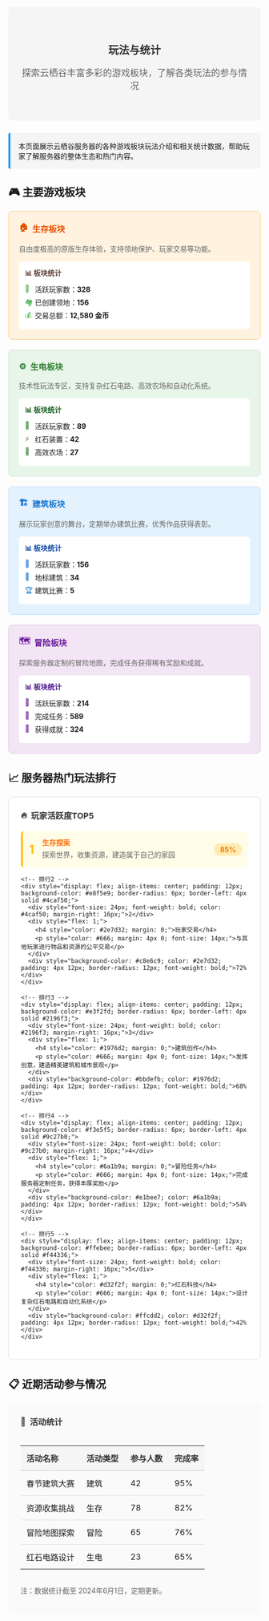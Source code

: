 <div align="center" style="padding: 40px 20px; background-color: #f5f5f5; border-radius: 8px; margin: 20px 0;">
  <h2 style="color: #333; margin-bottom: 16px;">玩法与统计</h2>
  <p style="font-size: 18px; color: #666;">探索云栖谷丰富多彩的游戏板块，了解各类玩法的参与情况</p>
</div>

<div style="margin: 24px 0; padding: 16px; background-color: #f5f5f5; border-left: 4px solid #2196f3; border-radius: 4px;">
  <p style="margin: 0;">本页面展示云栖谷服务器的各种游戏板块玩法介绍和相关统计数据，帮助玩家了解服务器的整体生态和热门内容。</p>
</div>

## 🎮 主要游戏板块

<div style="display: flex; flex-wrap: wrap; gap: 20px; margin-bottom: 32px;">
  <!-- 生存板块 -->
  <div style="flex: 1 1 300px; background-color: #fff3e0; border: 1px solid #ffcc80; border-radius: 8px; padding: 20px;">
    <h3 style="color: #e65100; margin-top: 0; display: flex; align-items: center;">
      <span style="margin-right: 8px;">🏠</span> 生存板块
    </h3>
    <p style="color: #666; margin: 8px 0;">自由度极高的原版生存体验，支持领地保护、玩家交易等功能。</p>
    <div style="margin-top: 16px; background-color: #fff; border-radius: 6px; padding: 12px;">
      <h4 style="color: #5d4037; margin-top: 0; margin-bottom: 8px;">📊 板块统计</h4>
      <ul style="list-style-type: none; padding-left: 0; margin: 0;">
        <li style="margin-bottom: 6px; padding-left: 20px; position: relative;">
          <span style="position: absolute; left: 0; color: #4caf50;">👥</span>
          活跃玩家数：<strong>328</strong>
        </li>
        <li style="margin-bottom: 6px; padding-left: 20px; position: relative;">
          <span style="position: absolute; left: 0; color: #4caf50;">🏘️</span>
          已创建领地：<strong>156</strong>
        </li>
        <li style="margin-bottom: 6px; padding-left: 20px; position: relative;">
          <span style="position: absolute; left: 0; color: #4caf50;">💰</span>
          交易总额：<strong>12,580 金币</strong>
        </li>
      </ul>
    </div>
  </div>

  <!-- 生电板块 -->
  <div style="flex: 1 1 300px; background-color: #e8f5e9; border: 1px solid #c8e6c9; border-radius: 8px; padding: 20px;">
    <h3 style="color: #2e7d32; margin-top: 0; display: flex; align-items: center;">
      <span style="margin-right: 8px;">⚙️</span> 生电板块
    </h3>
    <p style="color: #666; margin: 8px 0;">技术性玩法专区，支持复杂红石电路、高效农场和自动化系统。</p>
    <div style="margin-top: 16px; background-color: #fff; border-radius: 6px; padding: 12px;">
      <h4 style="color: #1b5e20; margin-top: 0; margin-bottom: 8px;">📊 板块统计</h4>
      <ul style="list-style-type: none; padding-left: 0; margin: 0;">
        <li style="margin-bottom: 6px; padding-left: 20px; position: relative;">
          <span style="position: absolute; left: 0; color: #2e7d32;">👥</span>
          活跃玩家数：<strong>89</strong>
        </li>
        <li style="margin-bottom: 6px; padding-left: 20px; position: relative;">
          <span style="position: absolute; left: 0; color: #2e7d32;">⚡</span>
          红石装置：<strong>42</strong>
        </li>
        <li style="margin-bottom: 6px; padding-left: 20px; position: relative;">
          <span style="position: absolute; left: 0; color: #2e7d32;">🌾</span>
          高效农场：<strong>27</strong>
        </li>
      </ul>
    </div>
  </div>

  <!-- 建筑板块 -->
  <div style="flex: 1 1 300px; background-color: #e3f2fd; border: 1px solid #bbdefb; border-radius: 8px; padding: 20px;">
    <h3 style="color: #1976d2; margin-top: 0; display: flex; align-items: center;">
      <span style="margin-right: 8px;">🏗️</span> 建筑板块
    </h3>
    <p style="color: #666; margin: 8px 0;">展示玩家创意的舞台，定期举办建筑比赛，优秀作品获得表彰。</p>
    <div style="margin-top: 16px; background-color: #fff; border-radius: 6px; padding: 12px;">
      <h4 style="color: #0d47a1; margin-top: 0; margin-bottom: 8px;">📊 板块统计</h4>
      <ul style="list-style-type: none; padding-left: 0; margin: 0;">
        <li style="margin-bottom: 6px; padding-left: 20px; position: relative;">
          <span style="position: absolute; left: 0; color: #1976d2;">👥</span>
          活跃玩家数：<strong>156</strong>
        </li>
        <li style="margin-bottom: 6px; padding-left: 20px; position: relative;">
          <span style="position: absolute; left: 0; color: #1976d2;">🏰</span>
          地标建筑：<strong>34</strong>
        </li>
        <li style="margin-bottom: 6px; padding-left: 20px; position: relative;">
          <span style="position: absolute; left: 0; color: #1976d2;">🏆</span>
          建筑比赛：<strong>5</strong>
        </li>
      </ul>
    </div>
  </div>

  <!-- 冒险板块 -->
  <div style="flex: 1 1 300px; background-color: #f3e5f5; border: 1px solid #e1bee7; border-radius: 8px; padding: 20px;">
    <h3 style="color: #6a1b9a; margin-top: 0; display: flex; align-items: center;">
      <span style="margin-right: 8px;">🗺️</span> 冒险板块
    </h3>
    <p style="color: #666; margin: 8px 0;">探索服务器定制的冒险地图，完成任务获得稀有奖励和成就。</p>
    <div style="margin-top: 16px; background-color: #fff; border-radius: 6px; padding: 12px;">
      <h4 style="color: #4a148c; margin-top: 0; margin-bottom: 8px;">📊 板块统计</h4>
      <ul style="list-style-type: none; padding-left: 0; margin: 0;">
        <li style="margin-bottom: 6px; padding-left: 20px; position: relative;">
          <span style="position: absolute; left: 0; color: #6a1b9a;">👥</span>
          活跃玩家数：<strong>214</strong>
        </li>
        <li style="margin-bottom: 6px; padding-left: 20px; position: relative;">
          <span style="position: absolute; left: 0; color: #6a1b9a;">📜</span>
          完成任务：<strong>589</strong>
        </li>
        <li style="margin-bottom: 6px; padding-left: 20px; position: relative;">
          <span style="position: absolute; left: 0; color: #6a1b9a;">🏅</span>
          获得成就：<strong>324</strong>
        </li>
      </ul>
    </div>
  </div>
</div>

## 📈 服务器热门玩法排行

<div style="background-color: #fff; border: 1px solid #e0e0e0; border-radius: 8px; padding: 24px; margin-bottom: 32px;">
  <h3 style="color: #333; margin-top: 0; margin-bottom: 20px; display: flex; align-items: center;">
    <span style="margin-right: 8px;">🔥</span> 玩家活跃度TOP5
  </h3>
  
  <div style="space-y: 16px;">
    <!-- 排行1 -->
    <div style="display: flex; align-items: center; padding: 12px; background-color: #fffde7; border-radius: 6px; border-left: 4px solid #ffc107;">
      <div style="font-size: 24px; font-weight: bold; color: #ffc107; margin-right: 16px;">1</div>
      <div style="flex: 1;">
        <h4 style="color: #ff6f00; margin: 0;">生存探索</h4>
        <p style="color: #666; margin: 4px 0; font-size: 14px;">探索世界，收集资源，建造属于自己的家园</p>
      </div>
      <div style="background-color: #ffecb3; color: #f57c00; padding: 4px 12px; border-radius: 12px; font-weight: bold;">85%</div>
    </div>
    
    <!-- 排行2 -->
    <div style="display: flex; align-items: center; padding: 12px; background-color: #e8f5e9; border-radius: 6px; border-left: 4px solid #4caf50;">
      <div style="font-size: 24px; font-weight: bold; color: #4caf50; margin-right: 16px;">2</div>
      <div style="flex: 1;">
        <h4 style="color: #2e7d32; margin: 0;">玩家交易</h4>
        <p style="color: #666; margin: 4px 0; font-size: 14px;">与其他玩家进行物品和资源的公平交易</p>
      </div>
      <div style="background-color: #c8e6c9; color: #2e7d32; padding: 4px 12px; border-radius: 12px; font-weight: bold;">72%</div>
    </div>
    
    <!-- 排行3 -->
    <div style="display: flex; align-items: center; padding: 12px; background-color: #e3f2fd; border-radius: 6px; border-left: 4px solid #2196f3;">
      <div style="font-size: 24px; font-weight: bold; color: #2196f3; margin-right: 16px;">3</div>
      <div style="flex: 1;">
        <h4 style="color: #1976d2; margin: 0;">建筑创作</h4>
        <p style="color: #666; margin: 4px 0; font-size: 14px;">发挥创意，建造精美建筑和城市景观</p>
      </div>
      <div style="background-color: #bbdefb; color: #1976d2; padding: 4px 12px; border-radius: 12px; font-weight: bold;">68%</div>
    </div>
    
    <!-- 排行4 -->
    <div style="display: flex; align-items: center; padding: 12px; background-color: #f3e5f5; border-radius: 6px; border-left: 4px solid #9c27b0;">
      <div style="font-size: 24px; font-weight: bold; color: #9c27b0; margin-right: 16px;">4</div>
      <div style="flex: 1;">
        <h4 style="color: #6a1b9a; margin: 0;">冒险任务</h4>
        <p style="color: #666; margin: 4px 0; font-size: 14px;">完成服务器定制任务，获得丰厚奖励</p>
      </div>
      <div style="background-color: #e1bee7; color: #6a1b9a; padding: 4px 12px; border-radius: 12px; font-weight: bold;">54%</div>
    </div>
    
    <!-- 排行5 -->
    <div style="display: flex; align-items: center; padding: 12px; background-color: #ffebee; border-radius: 6px; border-left: 4px solid #f44336;">
      <div style="font-size: 24px; font-weight: bold; color: #f44336; margin-right: 16px;">5</div>
      <div style="flex: 1;">
        <h4 style="color: #d32f2f; margin: 0;">红石科技</h4>
        <p style="color: #666; margin: 4px 0; font-size: 14px;">设计复杂红石电路和自动化系统</p>
      </div>
      <div style="background-color: #ffcdd2; color: #d32f2f; padding: 4px 12px; border-radius: 12px; font-weight: bold;">42%</div>
    </div>
  </div>
</div>

## 📋 近期活动参与情况

<div style="background-color: #fafafa; border-radius: 8px; padding: 24px;">
  <h3 style="color: #333; margin-top: 0; margin-bottom: 20px; display: flex; align-items: center;">
    <span style="margin-right: 8px;">📆</span> 活动统计
  </h3>
  
  <div style="overflow-x: auto;">
    <table style="width: 100%; border-collapse: collapse; min-width: 600px;">
      <thead>
        <tr style="background-color: #f5f5f5;">
          <th style="padding: 12px; text-align: left; border-bottom: 2px solid #e0e0e0; color: #333;">活动名称</th>
          <th style="padding: 12px; text-align: left; border-bottom: 2px solid #e0e0e0; color: #333;">活动类型</th>
          <th style="padding: 12px; text-align: left; border-bottom: 2px solid #e0e0e0; color: #333;">参与人数</th>
          <th style="padding: 12px; text-align: left; border-bottom: 2px solid #e0e0e0; color: #333;">完成率</th>
        </tr>
      </thead>
      <tbody>
        <tr style="border-bottom: 1px solid #e0e0e0;">
          <td style="padding: 12px;">春节建筑大赛</td>
          <td style="padding: 12px;">建筑</td>
          <td style="padding: 12px;">42</td>
          <td style="padding: 12px;">95%</td>
        </tr>
        <tr style="border-bottom: 1px solid #e0e0e0;">
          <td style="padding: 12px;">资源收集挑战</td>
          <td style="padding: 12px;">生存</td>
          <td style="padding: 12px;">78</td>
          <td style="padding: 12px;">82%</td>
        </tr>
        <tr style="border-bottom: 1px solid #e0e0e0;">
          <td style="padding: 12px;">冒险地图探索</td>
          <td style="padding: 12px;">冒险</td>
          <td style="padding: 12px;">65</td>
          <td style="padding: 12px;">76%</td>
        </tr>
        <tr>
          <td style="padding: 12px;">红石电路设计</td>
          <td style="padding: 12px;">生电</td>
          <td style="padding: 12px;">23</td>
          <td style="padding: 12px;">65%</td>
        </tr>
      </tbody>
    </table>
  </div>
  
  <p style="color: #666; margin-top: 16px; font-size: 14px;">注：数据统计截至 2024年6月1日，定期更新。</p>
</div>
